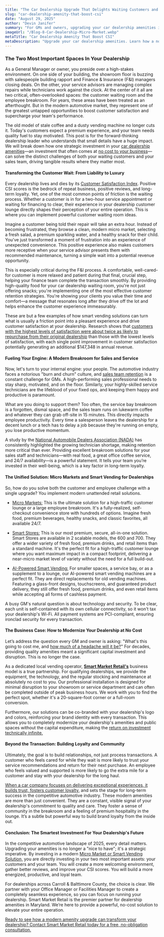 ```yaml
---
title: "The Car Dealership Upgrade That Delights Waiting Customers and Energizes Your Sales Team"
slug: "car-dealership-amenity-that-boost-csi"
date: "August 29, 2025" 
author: "Devin Janifer"
summary: "For GMs and owners, upgrading your car dealership amenities is a powerful tool to improve CSI scores and drive sales team retention. This guide explains how a no-cost Micro Market or AI-powered smart vending solution transforms your customer lounge and employee breakroom, delivering a massive return on experience."
imageUrl: "/Blog-8-Car-Dealership-Micro-Market.webp"
metaTitle: "Car Dealership Amenity That Boost CSI"
metaDescription: "Upgrade your car dealership amenities. Learn how a no-cost Micro Market or smart vending solution can boost CSI scores, energize your sales team, and enhance your customer experience."
---
```

### <span class="text-mint"> The Two Most Important Spaces</span> <span class="text-coral">In Your Dealership</span>
As a General Manager or owner, you preside over a high-stakes environment. On one side of your building, the showroom floor is buzzing with salespeople building rapport and Finance & Insurance (F&I) managers closing deals. On the other, your service advisors are managing complex repairs while technicians work against the clock. At the center of it all are two critical, often-overlooked spaces: the customer waiting room and the employee breakroom. For years, these areas have been treated as an afterthought. But in the modern automotive market, they represent one of the greatest untapped opportunities to boost customer satisfaction and supercharge your team's performance.

The old model of stale coffee and a dusty vending machine no longer cuts it. Today's customers expect a premium experience, and your team needs quality fuel to stay motivated. This post is for the forward-thinking dealership leader who understands that small details have a huge impact. We will break down how one strategic investment in your [car dealership amenities](https://smartmarketretail.com/locations/car-dealerships)—an investment that often comes at [no cost to your business](https://smartmarketretail.com/faq#cost-to-business)—can solve the distinct challenges of both your waiting customers and your sales team, driving tangible results where they matter most.

#### <span class="text-mint">Transforming the Customer Wait:</span> <span class="text-coral">From Liability to Luxury</span>
Every dealership lives and dies by its [Customer Satisfaction Index](https://tradepending.com/blog/what-does-csi-stand-for-in-automotive-a-complete-guide-for-car-dealers/). Positive CSI scores is the bedrock of repeat business, positive reviews, and long-term loyalty. Yet, one of the most common points of friction is the waiting process. Whether a customer is in for a two-hour service appointment or waiting for financing to clear, their experience in your dealership customer lounge directly shapes their perception of your entire operation. This is where you can implement powerful customer waiting room ideas.

Imagine a customer being told their repair will take an extra hour. Instead of becoming frustrated, they browse a clean, modern micro market, selecting a fresh salad, a premium sparkling water, and a healthy snack for their child. You’ve just transformed a moment of frustration into an experience of unexpected convenience. This positive experience also makes customers more receptive when your service advisor presents them with recommended maintenance, turning a simple wait into a potential revenue opportunity.

This is especially critical during the F&I process. A comfortable, well-cared-for customer is more relaxed and patient during that final, crucial step, helping your finance team complete the transaction smoothly. By providing high-quality food for your car dealership waiting room, you're not just offering snacks; you're implementing one of the most effective customer retention strategies. You're showing your clients you value their time and comfort—a message that resonates long after they drive off the lot and helps enhance the customer experience immeasurably.

These are but a few examples of how smart vending solutions can turn what is usually a friction point into a pleasant experience and drive customer satisfaction at your dealership. Research shows that [customers with the highest levels of satisfaction were about twice as likely to repurchase from their original dealership](https://www.autosuccessonline.com/customer-experience-dealership-power-of-a-point/) than those with the lowest levels of satisfaction, with each single point improvement in customer satisfaction potentially generating an additional $147,348 in annual revenue.

#### <span class="text-mint"> Fueling Your Engine:</span> <span class="text-coral"> A Modern Breakroom for Sales and Service </span>
Now, let's turn to your internal engine: your people. The automotive industry faces a notorious "burn and churn" culture, and [sales team retention](https://netchex.com/car-dealership-employee-turnover-the-complete-guide-to-understanding-measuring-and-reducing-turnover/) is a constant challenge for GMs. A high-performing sales professional needs to stay sharp, motivated, and on the floor. Similarly, your highly-skilled service technicians are the lifeblood of your fixed ops, and keeping them happy and productive is paramount.

What are you doing to support them? Too often, the service bay breakroom is a forgotten, dismal space, and the sales team runs on lukewarm coffee and whatever they can grab off-site in 15 minutes. This directly impacts employee productivity. Every time a salesperson leaves the dealership for a decent lunch or a tech has to delay a job because they're running on empty, you lose productive momentum.

A study by the [National Automobile Dealers Association (NADA)](https://www.nada.org/nada/issues/service-technicians) has consistently highlighted the growing technician shortage, making retention more critical than ever. Providing excellent breakroom solutions for your sales staff and technicians—with real food, a great office coffee service, and 24/7 availability—is a powerful statement. It tells your team you’re invested in their well-being, which is a key factor in long-term loyalty.

#### <span class="text-mint"> The Unified Solution:</span> <span class="text-coral">Micro Markets and Smart Vending for Dealerships</span>
So, how do you solve both the customer and employee challenge with a single upgrade? You implement modern unattended retail solutions.

- [Micro Markets:](https://smartmarketretail.com/solutions/micro-markets) This is the ultimate solution for a high-traffic customer lounge or a large employee breakroom. It's a fully-realized, self-checkout convenience store with hundreds of options. Imagine fresh food, premium beverages, healthy snacks, and classic favorites, all available 24/7.

- [Smart Stores:](https://smartmarketretail.com/solutions/smart-stores) This is our most premium, secure, all-in-one solution. Smart Stores are available in 2 scalable models, the 600 and 700. They offer a wider variety of fresh food, premium drinks, and retail items than a standard machine. It's the perfect fit for a high-traffic customer lounge where you want maximum impact in a compact footprint, delivering a near-micro market level of variety without the need for a full build-out.

- [AI-Powered Smart Vending:](https://smartmarketretail.com/solutions/smart-coolers) For smaller spaces, a service bay, or as a supplement to a lounge, our AI-powered smart vending machines are a perfect fit. They are direct replacements for old vending machines. Featuring a glass-front designs, touchscreens, and guaranteed product delivery, they still offer fresh food, premium drinks, and even retail items while accepting all forms of cashless payment.

A busy GM's natural question is about technology and security. To be clear, each unit is self-contained with its own cellular connectivity, so it won't tax your dealership's Wi-Fi. All payment systems are PCI-compliant, ensuring ironclad security for every transaction.

#### <span class="text-mint"> The Business Case:</span> <span class="text-coral"> How to Modernize Your Dealership at No Cost</span>
Let’s address the question every GM and owner is asking: "What's this going to cost me, and [how much of a headache will it be?](https://smartmarketretail.com/faq#installation-time)" For decades, providing quality amenities meant a significant capital investment and disruption. This is no longer the case.

As a dedicated local vending operator, [**Smart Market Retail's**](https://smartmarketretail.com/about) business model is a true partnership. For qualifying dealerships, we provide the equipment, the technology, and the regular stocking and maintenance at absolutely no cost to you. Our professional installation is designed for minimal disruption to your showroom or service department and can often be completed outside of peak business hours. We work with you to find the perfect spot, whether it's a 20-square-foot corner or a full-room conversion.

Furthermore, our solutions can be co-branded with your dealership's logo and colors, reinforcing your brand identity with every transaction. This allows you to completely modernize your dealership's amenities and public spaces without the capital expenditure, making the [return on investment technically infinite.](https://smartmarketretail.com/blog/roi-of-modern-office-amenities)

#### <span class="text-mint"> Beyond the Transaction:</span> <span class="text-coral"> Building Loyalty and Community</span>
Ultimately, the goal is to build relationships, not just process transactions. A customer who feels cared for while they wait is more likely to trust your service recommendations and return for their next purchase. An employee who feels valued and supported is more likely to go the extra mile for a customer and stay with your dealership for the long haul.

[When a car company focuses on delivering exceptional experiences, it builds trust, fosters customer loyalty,](https://surveysparrow.com/blog/automotive-customer-experience/) and sets the stage for long-term success in the competitive automotive industry. These modern amenities are more than just convenient. They are a constant, visible signal of your dealership's commitment to quality and care. They foster a sense of community in the breakroom and a feeling of premium hospitality in the lounge. It’s a subtle but powerful way to build brand loyalty from the inside out.

#### <span class="text-mint"> Conclusion: The Smartest Investment</span> <span class="text-coral">For Your Dealership's Future</span>
In the competitive automotive landscape of 2025, every detail matters. Upgrading your amenities is no longer a "nice to have"; it's a strategic imperative. By investing in a modern [Micro Market or Smart Vending Solution,](https://smartmarketretail.com/solutions) you are directly investing in your two most important assets: your customers and your team. You will create a more welcoming environment, gather better reviews, and improve your CSI scores. You will build a more energized, productive, and loyal team.

For dealerships across Carroll & Balttimore County, the choice is clear. We partner with your Office Manager or Facilities Manager to create a completely seamless experience, so you can focus on running your dealership. Smart Market Retail is the premier partner for dealership amenities in Maryland. We’re here to provide a powerful, no-cost solution to elevate your entire operation.

[Ready to see how a modern amenity upgrade can transform your dealership? Contact Smart Market Retail today for a free, no-obligation consultation.](https://smartmarketretail.com/contact)
